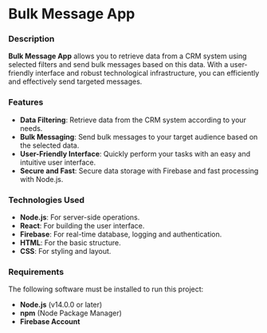 # Bulk Message App

### Description
**Bulk Message App** allows you to retrieve data from a CRM system using selected filters and send bulk messages based on this data. With a user-friendly interface and robust technological infrastructure, you can efficiently and effectively send targeted messages.

### Features
- **Data Filtering**: Retrieve data from the CRM system according to your needs.
- **Bulk Messaging**: Send bulk messages to your target audience based on the selected data.
- **User-Friendly Interface**: Quickly perform your tasks with an easy and intuitive user interface.
- **Secure and Fast**: Secure data storage with Firebase and fast processing with Node.js.

### Technologies Used
- **Node.js**: For server-side operations.
- **React**: For building the user interface.
- **Firebase**: For real-time database, logging and authentication.
- **HTML**: For the basic structure.
- **CSS**: For styling and layout.

### Requirements
The following software must be installed to run this project:
- **Node.js** (v14.0.0 or later)
- **npm** (Node Package Manager)
- **Firebase Account**
